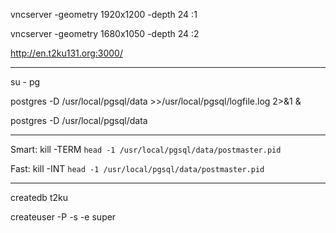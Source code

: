 vncserver -geometry 1920x1200 -depth 24 :1

vncserver -geometry 1680x1050 -depth 24 :2

http://en.t2ku131.org:3000/

----

su - pg

postgres -D /usr/local/pgsql/data >>/usr/local/pgsql/logfile.log 2>&1 &

postgres -D /usr/local/pgsql/data


----------

Smart:
kill -TERM `head -1 /usr/local/pgsql/data/postmaster.pid`

Fast:
kill -INT `head -1 /usr/local/pgsql/data/postmaster.pid`

----------

createdb t2ku

createuser -P -s -e super

